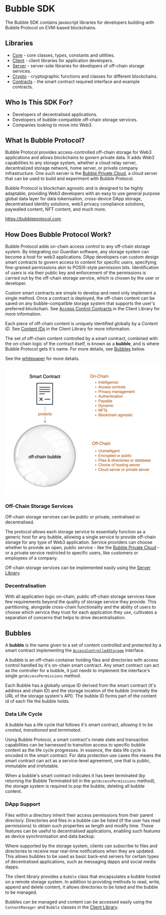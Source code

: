 # Bubble SDK

The Bubble SDK contains javascript libraries for developers building with Bubble Protocol on EVM-based blockchains.

## Libraries

* [Core](./packages/core) - core classes, types, constants and utilities.
* [Client](./packages/client) - client libraries for application developers.
* [Server](./packages/server) - server-side libraries for developers of off-chain storage services.
* [Crypto](./packages/crypto) - cryptographic functions and classes for different blockchains.
* [Contracts](./contracts/) - the smart contract required interface and example contracts.

## Who Is This SDK For?


* Developers of decentralised applications.
* Developers of bubble-compatible off-chain storage services.
* Companies looking to move into Web3.

## What Is Bubble Protocol?

Bubble Protocol provides access-controlled off-chain storage for Web3 applications and allows blockchains to govern private data.  It adds Web3 capabilities to any storage system, whether a cloud relay server, decentralized storage network, home server, or private company infrastructure. One such server is the [Bubble Private Cloud](https://vault.bubbleprotocol.com), a cloud server that can be used to build and experiment with Bubble Protocol.

Bubble Protocol is blockchain agnostic and is designed to be highly adaptable, providing Web3 developers with an easy to use general purpose global data layer for data tokenisation, cross-device DApp storage, decentralised identity solutions, web3 privacy compliance solutions, paywalled content, NFT content, and much more.

https://bubbleprotocol.com

## How Does Bubble Protocol Work?

Bubble Protocol adds on-chain access control to any off-chain storage system. By integrating our Guardian software, any storage system can become a host for web3 applications.  DApp developers can custom design smart contracts to govern access to content for specific users, specifying fine-grained permissions akin to POSIX-style permission bits. Identification of users is via their public key and enforcement of the permissions is carried out by the off-chain storage service, which is chosen by the user or developer.  

Custom smart contracts are simple to develop and need only implement a single method. Once a contract is deployed, the off-chain content can be saved on any bubble-compatible storage system that supports the user's preferred blockchain.  See [Access Control Contracts](./packages/client#access-control-contracts) in the Client Library for more information.

Each piece of off-chain content is uniquely identified globally by a *Content ID*.  See [Content IDs](./packages/client#content-ids) in the Client Library for more information.

The set of off-chain content controlled by a smart contract, combined with the on-chain logic of the contract itself, is known as a **bubble**, and is where Bubble Protocol gets it's name. For more details, see [Bubbles](#bubbles) below.

See the [whitepaper](https://bubbleprotocol.com/docs/whitepaper) for more details.

<p align="center">
  <img src="docs/img/bubble-diagram.png" width="500">
</p>

### Off-Chain Storage Services

Off-chain storage services can be public or private, centralised or decentralised.

The protocol allows each storage service to essentially function as a generic host for any bubble, allowing a single service to provide off-chain storage for any type of Web3 application.  Service providers can choose whether to provide an open, public service - like the [Bubble Private Cloud](https://vault.bubbleprotocol.com) - or a private service restricted to specific users, like customers or employees of a company.

Off-chain storage services can be implemented easily using the [Server Library](./packages/server/).

### Decentralisation

With all application logic on-chain, public off-chain storage services have few requirements beyond the quality of storage service they provide.  This partitioning, alongside cross-chain functionality and the ability of users to choose which service they trust for each application they use, cultivates a separation of concerns that helps to drive decentralisation.

## Bubbles

A **bubble** is the name given to a set of content controlled and protected by a smart contract implementing the [`AccessControlledStorage`](./contracts/AccessControlledStorage.sol) interface.  

A bubble is an off-chain container holding files and directories with access control handled by it's on-chain smart contract.  Any smart contract can act as the controller for a bubble, it just needs to implement the interface's single `getAccessPermissions` method.

Each Bubble has a globally unique ID derived from the smart contract (it's address and chain ID) and the storage location of the bubble (normally the URL of the storage system's API).  The bubble ID forms part of the content id of each file the bubble holds.

### Data Life Cycle

A bubble has a life cycle that follows it's smart contract, allowing it to be *created*, *transitioned* and *terminated*. 

Using Bubble Protocol, a smart contract's innate state and transaction capabilities can be harnessed to transition access to specific bubble content as the life cycle progresses.  In essence, the data life cycle is encoded in the smart contract. For data protection use cases this means the smart contract can act as a service-level agreement, one that is public, immutable and irrefutable.

When a bubble's smart contract indicates it has been terminated (by returning the Bubble Terminated bit in the `getAccessPermissions` method), the storage system is required to *pop* the bubble, deleting all bubble content.

### DApp Support

Files within a directory inherit their access permissions from their parent directory. Directories and files in a bubble can be listed (if the user has read permissions) to obtain such properties as length and modify time. These features can be useful to decentralised applications, enabling such features as device synchronisation and data backup.

Where supported by the storage system, clients can subscribe to files and directories to receive near real-time notifications when they are updated.  This allows bubbles to be used as basic back-end servers for certain types of decentralised applications, such as messaging dapps and social media dapps.

The client library provides a `Bubble` class that encapsulates a bubble hosted on a remote storage system.  In addition to providing methods to read, write, append and delete content, it allows directories to be listed and the bubble to be managed.

Bubbles can be managed and content can be accessed easily using the `ContentManager` and `Bubble` classes in the [Client Library](packages/client).